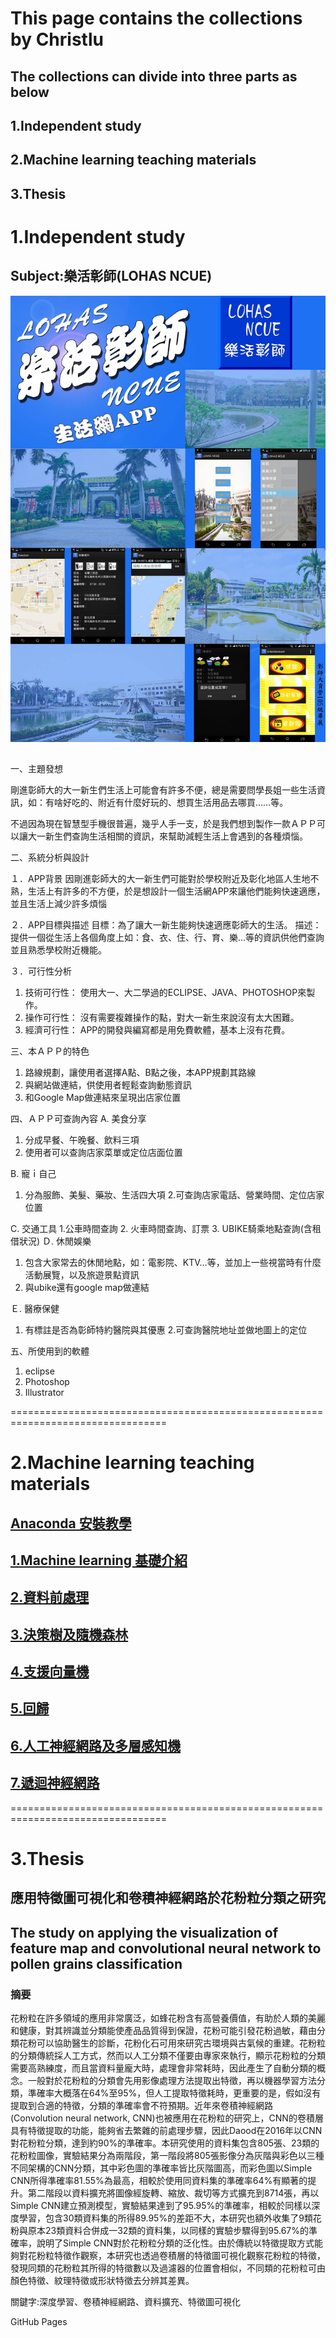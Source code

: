 # This page contains the collections by Christlu 
## The collections can divide into three parts as below
## 1.Independent study
## 2.Machine learning teaching materials
## 3.Thesis


# 1.Independent study
## Subject:樂活彰師(LOHAS NCUE)
![image](https://github.com/Christlu89/Christlu89.github.io/blob/master/13170046_667514200047411_1142613922_o.jpg)

## 
一、主題發想

剛進彰師大的大一新生們生活上可能會有許多不便，總是需要問學長姐一些生活資訊，如：有啥好吃的、附近有什麼好玩的、想買生活用品去哪買……等。

不過因為現在智慧型手機很普遍，幾乎人手一支，於是我們想到製作一款ＡＰＰ可以讓大一新生們查詢生活相關的資訊，來幫助減輕生活上會遇到的各種煩惱。

二、系統分析與設計

１．APP背景
因剛進彰師大的大一新生們可能對於學校附近及彰化地區人生地不熟，生活上有許多的不方便，於是想設計一個生活網APP來讓他們能夠快速適應，並且生活上減少許多煩惱

２．APP目標與描述
目標：為了讓大一新生能夠快速適應彰師大的生活。
描述：提供一個從生活上各個角度上如：食、衣、住、行、育、樂…等的資訊供他們查詢並且熟悉學校附近機能。

３．可行性分析
1. 技術可行性：
使用大一、大二學過的ECLIPSE、JAVA、PHOTOSHOP來製作。
2. 操作可行性：
沒有需要複雜操作的點，對大一新生來說沒有太大困難。
3. 經濟可行性：
APP的開發與編寫都是用免費軟體，基本上沒有花費。

三、本ＡＰＰ的特色
1. 路線規劃，讓使用者選擇A點、B點之後，本APP規劃其路線
2. 與網站做連結，供使用者輕鬆查詢動態資訊
3. 和Google Map做連結來呈現出店家位置

四、ＡＰＰ可查詢內容
A. 美食分享
1. 分成早餐、午晚餐、飲料三項
2. 使用者可以查詢店家菜單或定位店面位置

B.  寵ｉ自己 
1. 分為服飾、美髮、藥妝、生活四大項
2.可查詢店家電話、營業時間、定位店家位置

C. 交通工具
1.公車時間查詢
2. 火車時間查詢、訂票
3. UBIKE騎乘地點查詢(含租借狀況)
Ｄ. 休閒娛樂
1. 包含大家常去的休閒地點，如：電影院、KTV…等，並加上一些視當時有什麼活動展覽，以及旅遊景點資訊
2. 與ubike還有google map做連結

Ｅ. 醫療保健
1. 有標註是否為彰師特約醫院與其優惠
2.可查詢醫院地址並做地圖上的定位


五、所使用到的軟體
1. eclipse
2. Photoshop
3. Illustrator

=================================================================================

# 2.Machine learning teaching materials
## [Anaconda 安裝教學](https://github.com/Christlu89/Christlu89.github.io/blob/master/Anaconda%E5%AE%89%E8%A3%9D%E6%95%99%E5%AD%B8.pptx "Anaconda安裝教學") 
## [1.Machine learning 基礎介紹](https://github.com/Christlu89/Christlu89.github.io/blob/master/1.%20%E6%A9%9F%E5%99%A8%E5%AD%B8%E7%BF%92%E5%9F%BA%E7%A4%8E%E4%BB%8B%E7%B4%B9.pptx "1.Machine learning 基礎介紹") 
## [2.資料前處理](https://github.com/Christlu89/Christlu89.github.io/blob/master/2.%20%E8%B3%87%E6%96%99%E5%89%8D%E8%99%95%E7%90%86.pptx "2.資料前處理") 
## [3.決策樹及隨機森林](https://github.com/Christlu89/Christlu89.github.io/blob/master/3.%20Decision%20tree%2BRF.pptx "3.決策樹及隨機森林") 
## [4.支援向量機](https://github.com/Christlu89/Christlu89.github.io/blob/master/4.%20SVM.pptx "4.支援向量機") 
## [5.回歸](https://github.com/Christlu89/Christlu89.github.io/blob/master/5.%20%E5%9B%9E%E6%AD%B8.pptx "5.回歸") 
## [6.人工神經網路及多層感知機](https://github.com/Christlu89/Christlu89.github.io/blob/master/6.%20ANN%2BMLP.pptx "6.人工神經網路及多層感知機") 
## [7.遞迴神經網路](https://github.com/Christlu89/Christlu89.github.io/blob/master/7.%20RNN.pptx "7.遞迴神經網路") 

=================================================================================

# 3.Thesis
## 應用特徵圖可視化和卷積神經網路於花粉粒分類之研究
## The study on applying the visualization of feature map and convolutional neural network to pollen grains classification

### 摘要
   花粉粒在許多領域的應用非常廣泛，如蜂花粉含有高營養價值，有助於人類的美麗和健康，對其辨識並分類能使產品品質得到保證，花粉可能引發花粉過敏，藉由分類花粉可以協助醫生的診斷，花粉化石可用來研究古環境與古氣候的重建。花粉粒的分類傳統採人工方式，然而以人工分類不僅要由專家來執行，顯示花粉粒的分類需要高熟練度，而且當資料量龐大時，處理會非常耗時，因此產生了自動分類的概念。一般對於花粉粒的分類會先用影像處理方法提取出特徵，再以機器學習方法分類，準確率大概落在64%至95%，但人工提取特徵耗時，更重要的是，假如沒有提取到合適的特徵，分類的準確率會不符預期。近年來卷積神經網路(Convolution neural network, CNN)也被應用在花粉粒的研究上，CNN的卷積層具有特徵提取的功能，能夠省去繁雜的前處理步驟，因此Daood在2016年以CNN對花粉粒分類，達到約90%的準確率。本研究使用的資料集包含805張、23類的花粉粒圖像，實驗結果分為兩階段，第一階段將805張影像分為灰階與彩色以三種不同架構的CNN分類，其中彩色圖的準確率皆比灰階圖高，而彩色圖以Simple CNN所得準確率81.55%為最高，相較於使用同資料集的準確率64%有顯著的提升。第二階段以資料擴充將圖像經旋轉、縮放、裁切等方式擴充到8714張，再以Simple CNN建立預測模型，實驗結果達到了95.95%的準確率，相較於同樣以深度學習，包含30類資料集的所得89.95%的差距不大，本研究也額外收集了9類花粉與原本23類資料合併成一32類的資料集，以同樣的實驗步驟得到95.67%的準確率，說明了Simple CNN對於花粉粒分類的泛化性。由於傳統以特徵提取方式能夠對花粉粒特徵作觀察，本研究也透過卷積層的特徵圖可視化觀察花粉粒的特徵，發現同類的花粉粒其所得的特徵數以及過濾器的位置會相似，不同類的花粉粒可由顏色特徵、紋理特徵或形狀特徵去分辨其差異。

關鍵字:深度學習、卷積神經網路、資料擴充、特徵圖可視化



GitHub Pages
